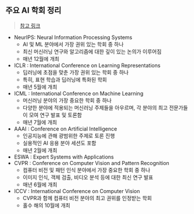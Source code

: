 ## 주요 AI 학회 정리
> [참고 링크](https://scholar.google.co.kr/citations?view_op=top_venues&hl=ko&vq=eng_artificialintelligence)

- NeurIPS: Neural Information Processing Systems
  - AI 및 ML 분야에서 가장 권위 있는 학회 중 하나
  - 최신 머신러닝 연구와 알고리즘에 대한 깊이 있는 논의가 이루어짐
  - 매년 12월에 개최
- ICLR : International Conference on Learning Representations
  - 딥러닝에 초점을 맞춘 가장 권위 있는 학회 중 하나
  - 특히, 표현 학습과 딥러닝에 특화된 학회
  - 매년 5월에 개최
- ICML : International Conference on Machine Learning
  - 머신러닝 분야의 가장 중요한 학회 중 하나
  - 다양한 분야에 적용되는 머신러닝 주제들을 아우르며, 각 분야의 최고 전문가들이 모여 연구 발표 및 토론함
  - 매년 7월에 개최
- AAAI : Conference on Artificial Intelligence
  - 인공지능에 관해 광범위한 주제로 토론 진행
  - 실용적인 AI 응용 분야 세션도 포함
  - 매년 2월에 개최
- ESWA : Expert Systems with Applications
- CVPR : Conference on Computer Vision and Pattern Recognition
  - 컴퓨터 비전 및 패턴 인식 분야에서 가장 중요한 학회 중 하나
  - 이미지 인식, 객체 검출, 비디오 분석 등에 대한 최신 연구 발표
  - 매년 6월에 개최
- ICCV : International Conference on Computer Vision
  - CVPR과 함께 컴퓨터 비전 분야의 최고 권위를 인정받는 학회
  - 홀수 해의 10월에 개최
